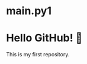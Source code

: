 # main.py1
<!DOCTYPE html>
<html>
<Read>
  <title>My GitHub Repo</title>
</head>
<body>
  <h1>Hello GitHub! 👋</h1>
  <p>This is my first repository.</p>
</body>
</html


